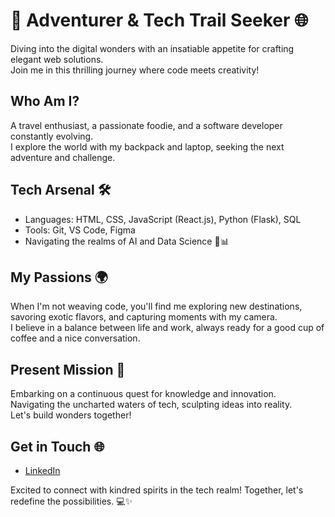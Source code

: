 # 🚀 Adventurer & Tech Trail Seeker  🌐

Diving into the digital wonders with an insatiable appetite for crafting elegant web solutions.  
Join me in this thrilling journey where code meets creativity!

## Who Am I?
A travel enthusiast, a passionate foodie, and a software developer constantly evolving.  
I explore the world with my backpack and laptop, seeking the next adventure and challenge.

## Tech Arsenal 🛠️
- Languages: HTML, CSS, JavaScript (React.js), Python (Flask), SQL
- Tools: Git, VS Code, Figma
- Navigating the realms of AI and Data Science 🤖📊

## My Passions 🌍
When I'm not weaving code, you'll find me exploring new destinations, savoring exotic flavors, and capturing moments with my camera.  
I believe in a balance between life and work, always ready for a good cup of coffee and a nice conversation.

## Present Mission 🚀
Embarking on a continuous quest for knowledge and innovation.  
Navigating the uncharted waters of tech, sculpting ideas into reality.  
Let's build wonders together!

## Get in Touch 🌐
- [LinkedIn](https://www.linkedin.com/in/natalia-silva-medina)



Excited to connect with kindred spirits in the tech realm! Together, let's redefine the possibilities. 💻✨
